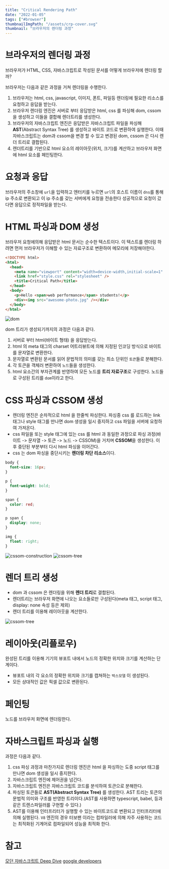 ```yaml
---
title: "Critical Rendering Path"
date: "2022-01-05"
tags: ["#browser"]
thumbnailImgPath: "/assets/crp-cover.svg"
thumbnail: "브라우저의 렌더링 과정"
---
```


# 브라우저의 렌더링 과정

브라우저가 HTML, CSS, 자바스크립트로 작성된 문서를 어떻게 브라우저에 렌더링 할까?

브라우저는 다음과 같은 과정을 거쳐 렌더링을 수행한다.

1. 브라우저는 html, css, javascript, 이미지, 폰트, 파일등 렌더링에 필요한 리소스를 요청하고 응답을 받는다.
2. 브라우저 렌더링 엔진은 서버로 부터 응답받은 html, css 를 파싱해 dom, cssom 을 생성하고 이들을 결합해 렌더트리를 생성한다.
3. 브라우저의 자바스크립트 엔진은 응답받은 자바스크립트 파일을 파싱해 **AST**(Abstract Syntax Tree) 를 생성하고 바이트 코드로 변환하여 실행한다. 이때 자바스크립트는 dom과 cssom을 변경 할 수 있고 변경된 dom, cssom 은 다시 렌더 트리로 결합된다.
4. 렌더트리를 기반으로 html 요소의 레이아웃(위치, 크기)를 계산하고 브라우저 화면에 html 요소를 페인팅한다.

# 요청과 응답

브라우저의 주소창에 `url`을 입력하고 엔터키를 누르면 `url`의 호스트 이름이 `dns`를 통해 ip 주소로 변환되고 이 ip 주소를 갖는 서버에게 요청을 전송한다 성공적으로 요청이 갔다면 응답으로 정적파일을 받는다.

# HTML 파싱과 DOM 생성

브라우저 요청에의해 응답받은 html 문서는 순수한 텍스트이다. 이 텍스트를 렌더링 하려면 먼저 브라우저가 이해할 수 있는 자료구조로 변환하여 메모리에 저장해야한다.

```html
<!DOCTYPE html>
<html>
  <head>
    <meta name="viewport" content="width=device-width,initial-scale=1" />
    <link href="style.css" rel="stylesheet" />
    <title>Critical Path</title>
  </head>
  <body>
    <p>Hello <span>web performance</span> students!</p>
    <div><img src="awesome-photo.jpg" /></div>
  </body>
</html>
```

![dom](/assets/dom.png)

dom 트리가 생성되기까지의 과정은 다음과 같다.

1. 서버로 부터 html(바이트 형태) 을 응답받는다.
2. html 의 meta 태그의 charset 어트리뷰트에 의해 지정된 인코딩 방식으로 바이트를 문자열로 변환한다.
3. 문자열로 변환된 문서를 읽어 문법적의 의미를 갖는 최소 단위인 `토큰`들로 분해한다.
4. 각 토큰을 객체러 변환하여 `노드`들을 생성한다.
5. html 요소간의 부자관계를 반영하여 모든 노드를 **트리 자료구조**로 구성한다. 노드들로 구성된 트리를 `dom`이라고 한다.

# CSS 파싱과 CSSOM 생성

- 렌더링 엔진은 순차적으로 html 을 한줄씩 파싱한다. 파싱중 css 를 로드하는 link 태그나 style 태그를 만나면 dom 생성을 일시 중지하고 css 파일을 서버에 요청하여 가져온다.
- css 파일을 또는 style 태그에 있는 css 를 html 과 동일한 과정으로 파싱 과정(바이트 -> 문자열 -> 토큰 -> 노드 -> CSSOM)을 거치며 **CSSOM**을 생성한다. 이후 중단된 부분부터 다시 html 파싱을 이어간다.
- css 는 dom 파싱을 중단시키는 **렌더링 차단 리소스**이다.

```css
body {
  font-size: 16px;
}

p {
  font-weight: bold;
}

span {
  color: red;
}

p span {
  display: none;
}

img {
  float: right;
}
```

![cssom-construction](/assets/cssom-construction.png)
![cssom-tree](/assets/cssom-tree.png)

# 렌더 트리 생성

- dom 과 cssom 은 렌더링을 위해 **렌더 트리**로 결합된다.
- 렌더트리는 브라우저 화면에 나오는 요소들로만 구성된다(meta 태그, script 태그, display: none 속성 등은 제외)
- 렌더 트리를 이용해 레이아웃을 계산한다.

![cssom-tree](/assets/render-tree.png)

# 레이아웃(리플로우)

완성된 트리를 이용해 기기의 뷰포트 내에서 노드의 정확한 위치와 크기를 계산하는 단계이다.

- 뷰포트 내의 각 요소의 정확한 위치와 크기를 캡쳐하는 `박스모델` 이 생성된다.
- 모든 상대적인 값은 픽셀 값으로 변환된다.

# 페인팅

노드를 브라우저 화면에 렌더링한다.

# 자바스크립트 파싱과 실행

과정은 다음과 같다.

1. css 파싱 과정과 마찬가지로 렌더링 엔진은 html 을 파싱하는 도중 script 태그를 만나면 dom 생성을 일시 중지한다.
2. 자바스크립트 엔진에 제어권을 넘긴다.
3. 자바스크립트 엔진은 자바스크립트 코드를 분석하여 토큰으로 분해한다.
4. 파싱된 토큰들로 **AST(Abstract Syntax Tree)** 를 생성한다. AST 트리는 토큰의 문법적 의미와 구조를 반영한 트리이다.(AST를 사용하면 typescript, babel, 등과 같은 트렌스파일러를 구현할 수 있다.)
5. AST를 이용해 인터프리터가 실행할 수 있는 바이트코드로 변환되고 인터프리터에 의해 실행된다. `V8` 엔진의 경우 터보팬 이라는 컴파일러에 의해 자주 사용하는 코드는 최적화된 기계어로 컴파일되어 성능을 최적화 한다.

# 참고

[모던 자바스크립트 Deep Dive](http://www.kyobobook.co.kr/product/detailViewKor.laf?ejkGb=KOR&mallGb=KOR&barcode=9791158392239&orderClick=LAG&Kc=)
[google developers](https://developers.google.com/web/fundamentals/performance/critical-rendering-path?hl=ko)
